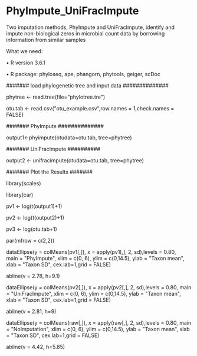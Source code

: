 # PhyImpute_UniFracImpute
Two imputation methods, PhyImpute and UniFracImpute, identify and impute non-biological zeros in microbial count data by borrowing information from similar samples

What we need:

•	R version 3.6.1

•	R package: phyloseq, ape, phangorn, phytools, geiger, scDoc

####### load phylogenetic tree and input data ##############

phytree <- read.tree(file="phylotree.tre")

otu.tab <- read.csv("otu_example.csv",row.names = 1,check.names = FALSE)

####### PhyImpute ##############

output1<-phyimpute(otudata=otu.tab, tree=phytree)

####### UniFracImpute ##########

output2 <- unifracimpute(otudata=otu.tab, tree=phytree)

####### Plot the Results #######

library(scales)

library(car)

pv1 <- log(t(output1)+1)

pv2 <- log(t(output2)+1)

pv3 <- log(otu.tab+1)

par(mfrow = c(2,2))

dataEllipse(y = colMeans(pv1[,]), x = apply(pv1[,], 2, sd),levels = 0.80,  
            main = "PhyImpute", xlim = c(0, 6), ylim = c(0,14.5), ylab = "Taxon mean", xlab = "Taxon SD", cex.lab=1,grid = FALSE)

abline(v = 2.78, h=9.1)

dataEllipse(y = colMeans(pv2[,]), x = apply(pv2[,], 2, sd),levels = 0.80,
            main = "UniFracImpute", xlim = c(0, 6), ylim = c(0,14.5), ylab = "Taxon mean", xlab = "Taxon SD", cex.lab=1,grid = FALSE)

abline(v = 2.81, h=9)

dataEllipse(y = colMeans(raw[,]), x = apply(raw[,], 2, sd),levels = 0.80,
            main = "NoImputation", xlim = c(0, 6), ylim = c(0,14.5), ylab = "Taxon mean", xlab = "Taxon SD", cex.lab=1,grid = FALSE)

abline(v = 4.42, h=5.85)
